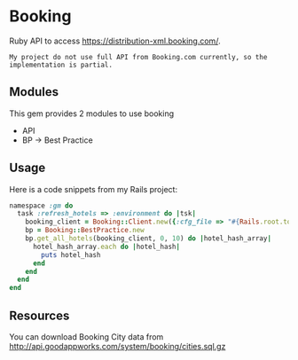# Booking

Ruby API to access https://distribution-xml.booking.com/.

`My project do not use full API from Booking.com currently, so the implementation is partial.`

## Modules

This gem provides 2 modules to use booking

- API
- BP -> Best Practice

## Usage

Here is a code snippets from my Rails project:

``` ruby
namespace :gm do
  task :refresh_hotels => :environment do |tsk|
    booking_client = Booking::Client.new({:cfg_file => "#{Rails.root.to_s}/config/database.yml"})
    bp = Booking::BestPractice.new
    bp.get_all_hotels(booking_client, 0, 10) do |hotel_hash_array|
      hotel_hash_array.each do |hotel_hash|
        puts hotel_hash
      end
    end
  end
end
``` 

## Resources

You can download Booking City data from http://api.goodappworks.com/system/booking/cities.sql.gz

